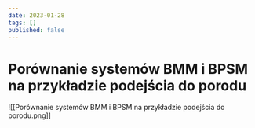 ```yaml
---
date: 2023-01-28
tags: []
published: false
---
```

# Porównanie systemów BMM i BPSM na przykładzie podejścia do porodu

![[Porównanie systemów BMM i BPSM na przykładzie podejścia do porodu.png]]